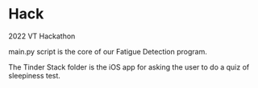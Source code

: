 # Hack
2022 VT Hackathon

main.py script is the core of our Fatigue Detection program.

The Tinder Stack folder is the iOS app for asking the user to do a quiz of sleepiness test.
